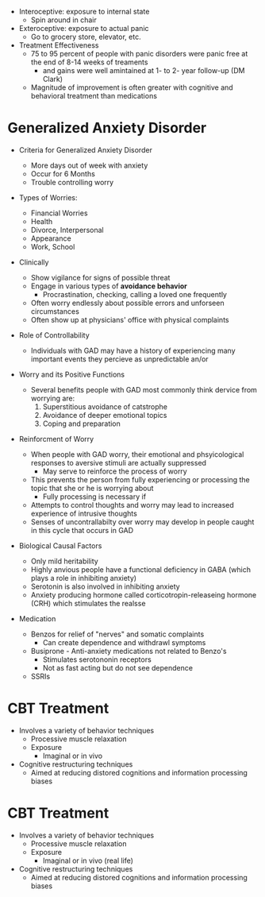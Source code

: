 - Interoceptive: exposure to internal state
    * Spin around in chair
- Exteroceptive: exposure to actual panic
    * Go to grocery store, elevator, etc.
- Treatment Effectiveness
    * 75 to 95 percent of people with panic disorders were panic free at the end of 8-14 weeks of treaments
        - and gains were well amintained at 1- to 2- year follow-up (DM Clark)
    * Magnitude of improvement is often greater with cognitive and behavioral treatment than medications

Generalized Anxiety Disorder
============================
- Criteria for Generalized Anxiety Disorder
    * More days out of week with anxiety
    * Occur for 6 Months
    * Trouble controlling worry
- Types of Worries:
    * Financial Worries
    * Health
    * Divorce, Interpersonal
    * Appearance
    * Work, School
- Clinically
    * Show vigilance for signs of possible threat
    * Engage in various types of **avoidance behavior**
        - Procrastination, checking, calling a loved one frequently
    * Often worry endlessly about possible errors and unforseen circumstances
    * Often show up at physicians' office with physical complaints
- Role of Controllability
    * Individuals with GAD may have a history of experiencing many important events they percieve as unpredictable an/or

- Worry and its Positive Functions
    * Several benefits people with GAD most commonly think dervice from worrying are:
        1. Superstitious avoidance of catstrophe
        2. Avoidance of deeper emotional topics
        3. Coping and preparation
- Reinforcment of Worry
    * When people with GAD worry, their emotional and phsyicological responses to aversive stimuli are actually suppressed
        - May serve to reinforce the process of worry
    * This prevents the person from fully experiencing or processing the topic that she or he is worrying about
        - Fully processing is necessary if 
    * Attempts to control thoughts and worry may lead to increased experience of intrusive thoughts
    * Senses of uncontrallabilty over worry may develop in people caught in this cycle that occurs in GAD
- Biological Causal Factors
    * Only mild heritability
    * Highly anvious people have a functional deficiency in GABA (which plays a role in inhibiting anxiety)
    * Serotonin is also involved in inhibiting anxiety
    * Anxiety producing hormone called corticotropin-releaseing hormone (CRH) which stimulates the realsse
- Medication
    * Benzos for relief of "nerves" and somatic complaints
        - Can create dependence and withdrawl symptoms
    * Busiprone - Anti-anxiety medications not related to Benzo's
        - Stimulates serotononin receptors
        - Not as fast acting but do not see dependence
    * SSRIs

CBT Treatment
=============
- Involves a variety of behavior techniques
    * Processive muscle relaxation
    * Exposure
        - Imaginal or in vivo
- Cognitive restructuring techniques
    * Aimed at reducing distored cognitions and information processing biases

CBT Treatment
=============
- Involves a variety of behavior techniques
    * Processive muscle relaxation
    * Exposure
        - Imaginal or in vivo (real life)
- Cognitive restructuring techniques
    * Aimed at reducing distored cognitions and information processing biases
